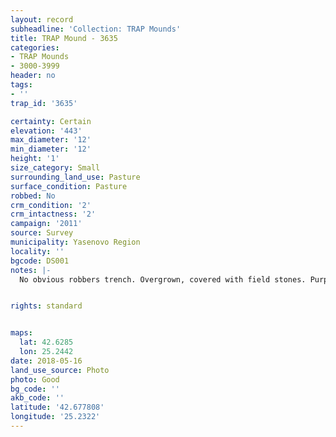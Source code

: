 ```yaml
---
layout: record
subheadline: 'Collection: TRAP Mounds'
title: TRAP Mound - 3635
categories:
- TRAP Mounds
- 3000-3999
header: no
tags:
- ''
trap_id: '3635'

certainty: Certain
elevation: '443'
max_diameter: '12'
min_diameter: '12'
height: '1'
size_category: Small
surrounding_land_use: Pasture
surface_condition: Pasture
robbed: No
crm_condition: '2'
crm_intactness: '2'
campaign: '2011'
source: Survey
municipality: Yasenovo Region
locality: ''
bgcode: DS001
notes: |-
  No obvious robbers trench. Overgrown, covered with field stones. Purple survey mark on top.


rights: standard


maps:
  lat: 42.6285
  lon: 25.2442
date: 2018-05-16
land_use_source: Photo
photo: Good
bg_code: ''
akb_code: ''
latitude: '42.677808'
longitude: '25.2322'
---
```

